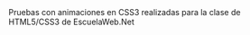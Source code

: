 <html lang="en">
<body>
	Pruebas con animaciones en CSS3 realizadas para la clase de HTML5/CSS3 de EscuelaWeb.Net 
</body>
</html>